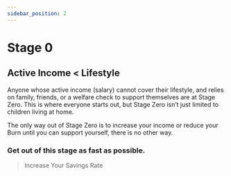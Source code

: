 ```yaml
---
sidebar_position: 2
---
```


# Stage 0

## Active Income < Lifestyle

Anyone whose active income (salary) cannot cover their lifestyle, and relies on family, friends, or a welfare check to support themselves are at Stage Zero. This is where everyone starts out, but Stage Zero isn’t just limited to children living at home. 

The only way out of Stage Zero is to increase your income or reduce your Burn until you can support yourself, there is no other way. 

### Get out of this stage as fast as possible.

>Increase Your Savings Rate